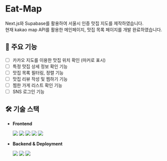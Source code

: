 # Eat-Map

Next.js와 Supabase를 활용하여 서울시 인증 맛집 지도를 제작하였습니다. <br/>
현재 kakao map API를 활용한 메인페이지, 맛집 목록 페이지를 개발 완료하였습니다.

## 🌟 주요 기능

+ [ ] 카카오 지도를 이용한 맛집 위치 확인 (마커로 표시)
+ [ ] 특정 맛집 상세 정보 확인 기능
+ [ ] 맛집 목록 필터링, 정렬 기능
+ [ ] 맛집 리뷰 작성 및 찜하기 기능
+ [ ] 찜한 가게 리스트 확인 기능
+ [ ] SNS 로그인 기능

## 🛠️ 기술 스택
- **Frontend**
  <p display="inline-block">
  	<img src="https://img.shields.io/badge/next.js-000000?style=flat&logo=nextdotjs&logoColor=white" />
  	<img src="https://img.shields.io/badge/typescript-3178C6?style=flat&logo=typescript&logoColor=white" />
    <img src="https://img.shields.io/badge/recoil-3578E5?style=flat&logo=recoil&logoColor=white" />
    <img src="https://img.shields.io/badge/reactquery-FF4154?style=flat&logo=reactquery&logoColor=white" />
    <img src="https://img.shields.io/badge/tailwindcss-06B6D4?style=flat&logo=tailwindcss&logoColor=white" />
  </p>

- **Backend & Deployment**
  <p display="inline-block">
    <img src="https://img.shields.io/badge/supabase-3FCF8E?style=flat&logo=supabase&logoColor=white" />
    <img src="https://img.shields.io/badge/prisma-2D3748?style=flat&logo=prisma&logoColor=white" />
    <img src="https://img.shields.io/badge/vercel-000000?style=flat&logo=vercel&logoColor=white" />
  </p>
